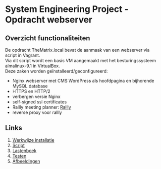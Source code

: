 # System Engineering Project - Opdracht webserver 

## **Overzicht functionaliteiten**

De opdracht TheMatrix.local bevat de aanmaak van een webserver via script in Vagrant.<br/>
Via dit script wordt een basis VM aangemaakt met het besturingssysteem almalinux-9.1 in VirtualBox.<br/>
Deze zaken worden geïnstalleerd/geconfigureerd:
   * Nginx webserver met CMS WordPress als hoofdpagina en bijhorende MySQL database
   * HTTPS en HTTP/2
   * verbergen versie Nginx
   * self-signed ssl certificates
   * Rallly meeting planner: [Rallly](https://github.com/lukevella/rallly)
   * reverse proxy voor rallly

## **Links**

1. [Werkwijze installatie](werkwijze.md)
2. [Script](..\AlmaVM\provisioning\trinity.sh)
3. [Lastenboek](lastenboek.md)
4. [Testen](testen)
5. [Afbeeldingen](images)



